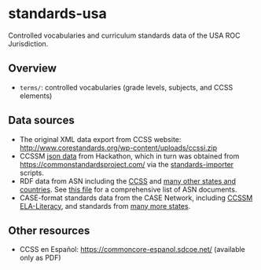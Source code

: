 # standards-usa

Controlled vocabularies and curriculum standards data of the USA ROC Jurisdiction.


Overview
--------

 - `terms/`: controlled vocabularies (grade levels, subjects, and CCSS elements)




Data sources
------------
 - The original XML data export from CCSS website:
   http://www.corestandards.org/wp-content/uploads/ccssi.zip
 - CCSSM [json data](https://github.com/learningequality/design2align-backend/blob/master/imports/curriculumdocuments/CCSSM.json)
   from Hackathon, which in turn was obtained from https://commonstandardsproject.com/
   via the [standards-importer](https://github.com/commonstandardsproject/standards-importer) scripts.
 - RDF data from ASN including the [CCSS](http://asn.jesandco.org/resources/ASNJurisdiction/CCSS)
   and [many other states and countries](http://asn.jesandco.org/resources/ASNJurisdiction).
   See [this file](https://github.com/commonstandardsproject/api/blob/master/importer/matchers/source_to_subject_mapping_grouped.rb) for a comprehensive list of ASN documents.
 - CASE-format standards data from the CASE Network, including
   [CCSSM](https://casenetwork.imsglobal.org/cftree/doc/1912)
   [ELA-Literacy](https://casenetwork.imsglobal.org/cftree/doc/1911), and 
   standards from [many more states](https://casenetwork.imsglobal.org/cfdoc/).


Other resources
---------------
 - CCSS en Español: https://commoncore-espanol.sdcoe.net/ (available only as PDF)
